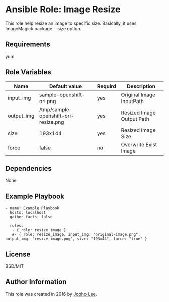 Ansible Role: Image Resize
=========

This role help resize an image to specific size. Basically, it uses ImageMagick package --size option.

Requirements
------------

yum

Role Variables
--------------

| Name                    | Default value                         |        Requird       | Description                                                                 |
|-------------------------|---------------------------------------|----------------------|-----------------------------------------------------------------------------|
| input_img               | sample-openshift-ori.png              |         yes          | Original Image InputPath                                                    |
| output_img              | /tmp/sample-openshift-ori-resize.png  |         yes          | Resized Image Output Path                                                   |
| size                    | 193x144                               |         yes          | Resized Image Size                                                          |
| force                   | false                                 |         no           | Overwrite Exist Image                                                       |


Dependencies
------------

None

Example Playbook
----------------
~~~
- name: Example Playbook
  hosts: localhost
  gather_facts: false

  roles:
   - { role: resize_image }
   #- { role: resize_image, input_img: "original-image.png", output_img: "resize-image.png", size: "193x44", force: "true" }
~~~
License
-------

BSD/MIT

Author Information
------------------

This role was created in 2016 by [Jooho Lee](http://github.com/jooho).

